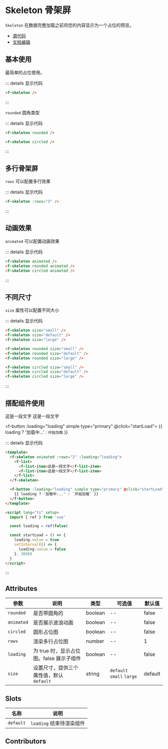# Skeleton 骨架屏

`Skeleton` 在数据完整加载之前将您的内容显示为一个占位的预览。

- [源代码](https://github.com/FightingDesign/fighting-design/tree/master/packages/fighting-design/skeleton)
- [文档编辑](https://github.com/FightingDesign/fighting-design/blob/master/docs/docs/components/skeleton.md)

## 基本使用

最简单的占位使用。

<f-skeleton />

::: details 显示代码

```html
<f-skeleton />
```

:::

`rounded` 圆角类型

<f-skeleton rounded />
<f-skeleton circled />

::: details 显示代码

```html
<f-skeleton rounded />

<f-skeleton circled />
```

:::

## 多行骨架屏

`rows` 可以配置多行效果

<f-skeleton :rows="3" />

::: details 显示代码

```html
<f-skeleton :rows="3" />
```

:::

## 动画效果

`animated` 可以配置动画效果

<f-skeleton animated />
<f-skeleton rounded animated />
<f-skeleton circled animated />

::: details 显示代码

```html
<f-skeleton animated />
<f-skeleton rounded animated />
<f-skeleton circled animated />
```

:::

## 不同尺寸

`size` 属性可以配置不同大小

<f-skeleton size="small" />
<f-skeleton size="default" />
<f-skeleton size="large" />

<f-skeleton rounded size="small" />
<f-skeleton rounded size="default" />
<f-skeleton rounded size="large" />

<f-skeleton circled size="small" />
<f-skeleton circled size="default" />
<f-skeleton circled size="large" />

::: details 显示代码

```html
<f-skeleton size="small" />
<f-skeleton size="default" />
<f-skeleton size="large" />

<f-skeleton rounded size="small" />
<f-skeleton rounded size="default" />
<f-skeleton rounded size="large" />

<f-skeleton circled size="small" />
<f-skeleton circled size="default" />
<f-skeleton circled size="large" />
```

:::

## 搭配组件使用

<f-skeleton animated :rows="2" :loading="loading">
  <f-list>
    <f-list-item>这是一段文字</f-list-item>
    <f-list-item>这是一段文字</f-list-item>
  </f-list>
</f-skeleton>

<f-button :loading="loading" simple type="primary" @click="startLoad">
{{ loading ? '加载中...' : `开始加载` }}
</f-button>

::: details 显示代码

```html
<template>
  <f-skeleton animated :rows="2" :loading="loading">
    <f-list>
      <f-list-item>这是一段文字</f-list-item>
      <f-list-item>这是一段文字</f-list-item>
    </f-list>
  </f-skeleton>

  <f-button :loading="loading" simple type="primary" @click="startLoad">
    {{ loading ? '加载中...' : `开始加载` }}
  </f-button>
</template>

<script lang="ts" setup>
  import { ref } from 'vue'

  const loading = ref(false)

  const startLoad = () => {
    loading.value = true
    setInterval(() => {
      loading.value = false
    }, 3000)
  }
</script>
```

:::

## Attributes

| 参数       | 说明                                     | 类型    | 可选值                    | 默认值  |
| ---------- | ---------------------------------------- | ------- | ------------------------- | ------- |
| `rounded`  | 是否带圆角的                             | boolean | --                        | false   |
| `animated` | 是否展示波浪动画                         | boolean | --                        | false   |
| `circled`  | 圆形占位图                               | boolean | --                        | false   |
| `rows`     | 渲染多行占位图                           | number  | --                        | 1       |
| `loading`  | 为 true 时，显示占位图。false 展示子组件 | boolean | --                        | false   |
| `size`     | 设置尺寸，提供三个属性值，默认 `default` | string  | `default` `small` `large` | default |

## Slots

| 名称      | 说明                     |
| --------- | ------------------------ |
| `default` | `loading` 结束待渲染组件 |

## Contributors

<a href="https://github.com/Tyh2001" target="_blank">
  <f-avatar round src="https://avatars.githubusercontent.com/u/73180970?v=4" />
</a>

<a href="https://github.com/jxzho" target="_blank">
  <f-avatar round src="https://avatars.githubusercontent.com/u/37285048?v=4" />
</a>

<script setup>
  import { ref } from 'vue'

  const loading = ref(false)

  const startLoad = () => {
    loading.value = true
    setInterval(() => {
      loading.value = false
    }, 3000)
  }
</script>
